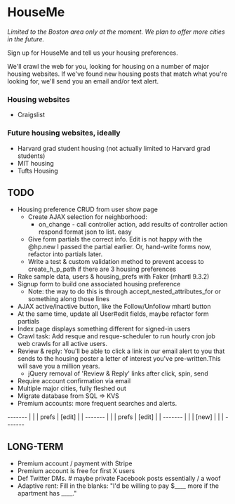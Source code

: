HouseMe
=======

*Limited to the Boston area only at the moment. We plan to offer more cities in the future.*

Sign up for HouseMe and tell us your housing preferences.  

We'll crawl the web for you, looking for housing on a number of major housing websites. If we've found new housing posts that match what you're looking for, we'll send you an email and/or text alert.

### Housing websites
+ Craigslist

### Future housing websites, ideally
+ Harvard grad student housing (not actually limited to Harvard grad students)
+ MIT housing
+ Tufts Housing


TODO
----
+ Housing preference CRUD from user show page
    + Create AJAX selection for neighborhood:
        + on_change - call controller action, add results of controller action respond format json to list. easy
    + Give form partials the correct info. Edit is not happy with the @hp.new I passed the partial earlier. Or, hand-write forms now, refactor into partials later.
    + Write a test & custom validation method to prevent access to create_h_p_path if there are 3 housing preferences
+ Rake sample data, users & housing_prefs with Faker (mhartl 9.3.2)
+ Signup form to build one associated housing preference
  + Note: the way to do this is through accept_nested_attributes_for or
    something along those lines
+ AJAX active/inactive button, like the Follow/Unfollow mhartl button
+ At the same time, update all User#edit fields, maybe refactor form partials
+ Index page displays something different for signed-in users
+ Crawl task: Add resque and resque-scheduler to run hourly cron job web crawls for all active users.
+ Review & reply: You'll be able to click a link in our email alert to you that sends to the housing poster a letter of interest you've pre-written.This will save you a million years.
  + jQuery removal of 'Review & Reply' links after click, spin, send
+ Require account confirmation via email
+ Multiple major cities, fully fleshed out
+ Migrate database from SQL => KVS
+ Premium accounts: more frequent searches and alerts.

*-------*
|       |
| prefs |  [edit]
|       |
*-------*
|       |
| prefs |  [edit]
|       |
*-------*
|       |
| [new] |
|       |
*-------*

LONG-TERM
---------
+ Premium account / payment with Stripe
+ Premium account is free for first X users
+ Def Twitter DMs. # maybe private Facebook posts essentially / a woof
+ Adaptive rent: Fill in the blanks: "I'd be willing to pay $____ more if the apartment has ____."
